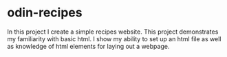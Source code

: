 # odin-recipes

In this project I create a simple recipes website. This project demonstrates my familiarity with basic html. I show my ability to set up an html file as well as knowledge of html elements for laying out a webpage.


